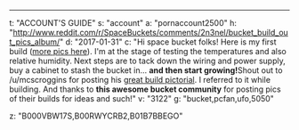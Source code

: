 ---
t: "ACCOUNT'S GUIDE"
s: "account"
a: "pornaccount2500"
h: "http://www.reddit.com/r/SpaceBuckets/comments/2n3nel/bucket_build_out_pics_album/"
d: "2017-01-31"
c: "Hi space bucket folks! Here is my first build (<a href='http://www.reddit.com/r/SpaceBuckets/comments/2n3nel/bucket_build_out_pics_album/'>more pics here</a>). I'm at the stage of testing the temperatures and also relative humidity. Next steps are to tack down the wiring and power supply, buy a cabinet to stash the bucket in... <strong>and then start growing!</strong>Shout out to /u/mcscroggins for posting his <a href='http://www.reddit.com/r/SpaceBuckets/comments/1t590b/complete_build_guide_for_a_blackout_space_bucket/'>great build pictorial</a>. I referred to it while building. And thanks to <strong>this awesome bucket community</strong> for posting pics of their builds for ideas and such!"
v: "3122"
g: "bucket,pcfan,ufo,5050"

z: "B000VBW17S,B00RWYCRB2,B01B7BBEGO"
